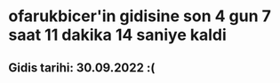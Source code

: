 # ofarukbicer'in gidisine son 4 gun 7 saat 11 dakika 14 saniye kaldi

## Gidis tarihi: 30.09.2022 :(